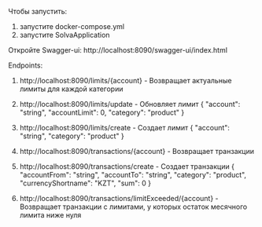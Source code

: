 Чтобы запустить:
1. запустите docker-compose.yml
2. запустите SolvaApplication

Откройте Swagger-ui:
http://localhost:8090/swagger-ui/index.html

Endpoints:
1. http://localhost:8090/limits/{account} - Возвращает актуальные лимиты для каждой категории

2. http://localhost:8090/limits/update - Обновляет лимит
{
"account": "string",
"accountLimit": 0,
"category": "product"
}

3. http://localhost:8090/limits/create - Создает лимит
{
"account": "string",
"category": "product"
}

4. http://localhost:8090/transactions/{account} - Возвращает транзакции

5. http://localhost:8090/transactions/create - Создает транзакции
   {
   "accountFrom": "string",
   "accountTo": "string",
   "category": "product",
   "currencyShortname": "KZT",
   "sum": 0
   }

6. http://localhost:8090/transactions/limitExceeded/{account} - Возвращает транзакции с лимитами, у которых остаток месячного лимита ниже нуля


